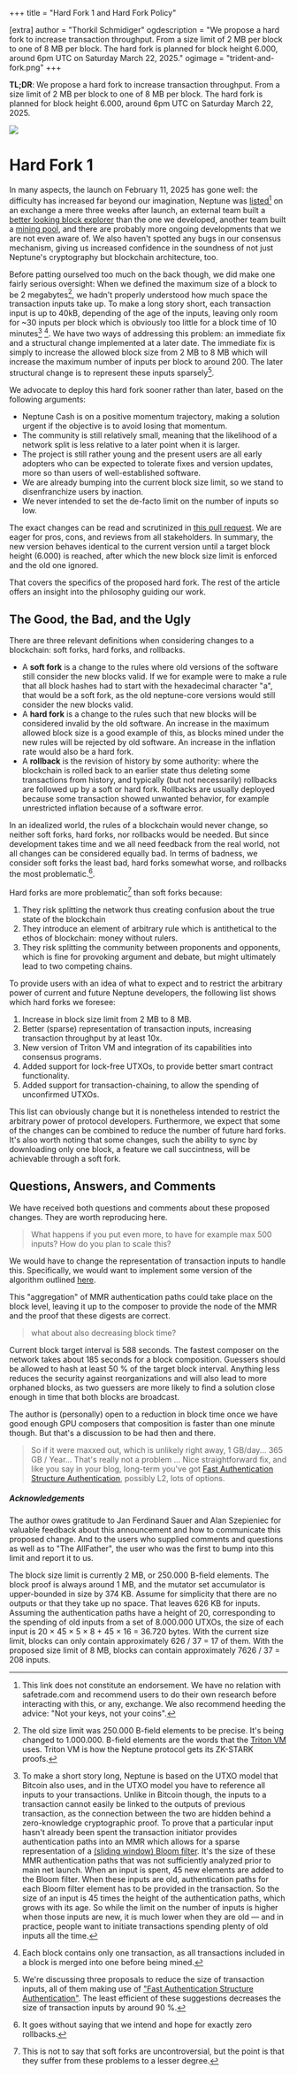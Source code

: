 +++
title = "Hard Fork 1 and Hard Fork Policy"

[extra]
author = "Thorkil Schmidiger"
ogdescription = "We propose a hard fork to increase transaction throughput. From a size limit of 2 MB per block to one of 8 MB per block. The hard fork is planned for block height 6.000, around 6pm UTC on Saturday March 22, 2025."
ogimage = "trident-and-fork.png"
+++

**TL;DR**: We propose a hard fork to increase transaction throughput. From a size limit of 2 MB per block to one of 8 MB per block. The hard fork is planned for block height 6.000, around 6pm UTC on Saturday March 22, 2025.

![](trident-and-fork.png)

# Hard Fork 1

In many aspects, the launch on February 11, 2025 has gone well: the difficulty has increased far beyond our imagination, Neptune was [listed](https://safetrade.com/exchange/NPT-USDT)[^1] on an exchange a mere three weeks after launch, an external team built a [better looking block explorer](https://neptune.vxb.ai/) than the one we developed, another team built a [mining pool](https://github.com/KaffinPX/Cassini), and there are probably more ongoing developments that we are not even aware of. We also haven't spotted any bugs in our consensus mechanism, giving us increased confidence in the soundness of not just Neptune's cryptography but blockchain architecture, too.

Before patting ourselved too much on the back though, we did make one fairly serious oversight: When we defined the maximum size of a block to be 2 megabytes[^2], we hadn't properly understood how much space the transaction inputs take up. To make a long story short, each transaction input is up to 40kB, depending of the age of the inputs, leaving only room for ~30 inputs per block which is obviously too little for a block time of 10 minutes[^3] [^4]. We have two ways of addressing this problem: an immediate fix and a structural change implemented at a later date. The immediate fix is simply to increase the allowed block size from 2 MB to 8 MB which will increase the maximum number of inputs per block to around 200. The later structural change is to represent these inputs sparsely[^5].

We advocate to deploy this hard fork sooner rather than later, based on the following arguments:
 - Neptune Cash is on a positive momentum trajectory, making a solution urgent if the objective is to avoid losing that momentum.
 - The community is still relatively small, meaning that the likelihood of a network split is less relative to a later point when it is larger.
 - The project is still rather young and the present users are all early adopters who can be expected to tolerate fixes and version updates, more so than users of well-established software.
 - We are already bumping into the current block size limit, so we stand to disenfranchize users by inaction.
 - We never intended to set the de-facto limit on the number of inputs so low.

The exact changes can be read and scrutinized in [this pull request](https://github.com/Neptune-Crypto/neptune-core/pull/502). We are eager for pros, cons, and reviews from all stakeholders. In summary, the new version behaves identical to the current version until a target block height (6.000) is reached, after which the new block size limit is enforced and the old one ignored.

That covers the specifics of the proposed hard fork. The rest of the article offers an insight into the philosophy guiding our work.

## The Good, the Bad, and the Ugly

There are three relevant definitions when considering changes to a blockchain: soft forks, hard forks, and rollbacks.
- A **soft fork** is a change to the rules where old versions of the software still consider the new blocks valid. If we for example were to make a rule that all block hashes had to start with the hexadecimal character "a", that would be a soft fork, as the old neptune-core versions would still consider the new blocks valid.
- A **hard fork** is a change to the rules such that new blocks will be considered invalid by the old software. An increase in the maximum allowed block size is a good example of this, as blocks mined under the new rules will be rejected by old software. An increase in the inflation rate would also be a hard fork.
- A **rollback** is the revision of history by some authority: where the blockchain is rolled back to an earlier state thus deleting some transactions from history, and typically (but not necessarily) rollbacks are followed up by a soft or hard fork. Rollbacks are usually deployed because some transaction showed unwanted behavior, for example unrestricted inflation because of a software error.

In an idealized world, the rules of a blockchain would never change, so neither soft forks, hard forks, nor rollbacks would be needed. But since development takes time and we all need feedback from the real world, not all changes can be considered equally bad. In terms of badness, we consider soft forks the least bad, hard forks somewhat worse, and rollbacks the most problematic.[^6].

Hard forks are more problematic[^7] than soft forks because:
1. They risk splitting the network thus creating confusion about the true state of the blockchain
2. They introduce an element of arbitrary rule which is antithetical to the ethos of blockchain: money without rulers.
3. They risk splitting the community between proponents and opponents, which is fine for provoking argument and debate, but might ultimately lead to two competing chains.

To provide users with an idea of what to expect and to restrict the arbitrary power of current and future Neptune developers, the following list shows which hard forks we foresee:
1. Increase in block size limit from 2 MB to 8 MB.
2. Better (sparse) representation of transaction inputs, increasing transaction throughput by at least 10x.
3. New version of Triton VM and integration of its capabilities into consensus programs.
4. Added support for lock-free UTXOs, to provide better smart contract functionality.
5. Added support for transaction-chaining, to allow the spending of unconfirmed UTXOs.

This list can obviously change but it is nonetheless intended to restrict the arbitrary power of protocol developers. Furthermore, we expect that some of the changes can be combined to reduce the number of future hard forks. It's also worth noting that some changes, such the ability to sync by downloading only one block, a feature we call succintness, will be achievable through a soft fork.

## Questions, Answers, and Comments

We have received both questions and comments about these proposed changes. They are worth reproducing here.

>  What happens if you put even more, to have for example max 500 inputs? How do you plan to scale this?

We would have to change the representation of transaction inputs to handle this. Specifically, we would want to implement some version of the algorithm outlined [here](../learn/authentication-structure-authentication.md).

This "aggregation" of MMR authentication paths could take place on the block level, leaving it up to the composer to provide the node of the MMR and the proof that these digests are correct.

> what about also decreasing block time?

Current block target interval is 588 seconds. The fastest composer on the network takes about 185 seconds for a block composition. Guessers should be allowed to hash at least 50 % of the target block interval. Anything less reduces the security against reorganizations and will also lead to more orphaned blocks, as two guessers are more likely to find a solution close enough in time that both blocks are broadcast.

The author is (personally) open to a reduction in block time once we have good enough GPU composers that composition is faster than one minute though. But that's a discussion to be had then and there.

> So if it were maxxed out, which is unlikely right away, 1 GB/day...  365 GB / Year...     That's really not a problem ... Nice straightforward fix, and like you say in your blog, long-term you've got [Fast Authentication Structure Authentication](../learn/authentication-structure-authentication.md), possibly L2, lots of options.


##### Acknowledgements

The author owes gratitude to Jan Ferdinand Sauer and Alan Szepieniec for valuable feedback about this announcement and how to communicate this proposed change. And to the users who supplied comments and questions as well as to "The AllFather", the user who was the first to bump into this limit and report it to us.

[^1]: This link does not constitute an endorsement. We have no relation with safetrade.com and recommend users to do their own research before interacting with this, or any, exchange. We also recommend heeding the advice: "Not your keys, not your coins".

[^2]: The old size limit was 250.000 B-field elements to be precise. It's being changed to 1.000.000. B-field elements are the words that the [Triton VM](https://triton-vm.org/) uses. Triton VM is how the Neptune protocol gets its ZK-STARK proofs.

[^3]: To make a short story long, Neptune is based on the UTXO model that Bitcoin also uses, and in the UTXO model you have to reference all inputs to your transactions. Unlike in Bitcoin though, the inputs to a transaction cannot easily be linked to the outputs of previous transaction, as the connection between the two are hidden behind a zero-knowledge cryptographic proof. To prove that a particular input hasn't already been spent the transaction initiator provides authentication paths into an MMR which allows for a sparse representation of a [(sliding window) Bloom filter](../mutator-sets/). It's the size of these MMR authentication paths that was not sufficiently analyzed prior to main net launch. When an input is spent, 45 new elements are added to the Bloom filter. When these inputs are old, authentication paths for each Bloom filter element has to be provided in the transaction. So the size of an input is 45 times the height of the authentication paths, which grows with its age. So while the limit on the number of inputs is higher when those inputs are new, it is much lower when they are old — and in practice, people want to initiate transactions spending plenty of old inputs all the time.

The block size limit is currently 2 MB, or 250.000 B-field elements. The block proof is always around 1 MB, and the mutator set accumulator is upper-bounded in size by 374 KB. Assume for simplicity that there are no outputs or that they take up no space. That leaves 626 KB for inputs. Assuming the authentication paths have a height of 20, corresponding to the spending of old inputs from a set of 8.000.000 UTXOs, the size of each input is 20 × 45 × 5 × 8 + 45 × 16 = 36.720 bytes. With the current size limit, blocks can only contain approximately 626 / 37 = 17 of them. With the proposed size limit of 8 MB, blocks can contain approximately 7626 / 37 = 208 inputs.

[^4]: Each block contains only one transaction, as all transactions included in a block is merged into one before being mined.

[^5]: We're discussing three proposals to reduce the size of transaction inputs, all of them making use of ["Fast Authentication Structure Authentication"](../learn/authentication-structure-authentication.md). The least efficient of these suggestions decreases the size of transaction inputs by around 90 %.

[^6]: It goes without saying that we intend and hope for exactly zero rollbacks.

[^7]: This is not to say that soft forks are uncontroversial, but the point is that they suffer from these problems to a lesser degree.

